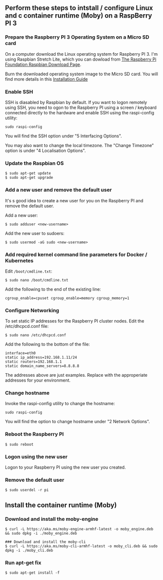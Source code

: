 ## Perform these steps to intstall / configure Linux and c container runtime (Moby) on a RaspBerry PI 3

### Prepare the Raspberry PI 3 Operating System on a Micro SD card

On a computer download the Linux operating system for Raspberry PI 3. I'm using Raspbian Stretch Lite, which you can dowload from [The Raspberry Pi Foundation Raspbian Download Page](https://www.raspberrypi.org/downloads/raspbian/).

Burn the downloaded operating system image to the Micro SD card. You will find more details in this [Installation Guide](https://www.raspberrypi.org/documentation/installation/installing-images/README.md)

### Enable SSH

SSH is diasabled by Raspbian by default. If you want to logon remotely using SSH, you need to ogon to the Raspberry PI using a screen / keyboard connected directly to the hardware and enable SSH using the raspi-config utility:

```
sudo raspi-config
```
You will find the SSH option under "5 Interfacing Options".

You may also want to change the local timezone. The "Change Timezone" option is under "4 Localisation Options".

### Update the Raspbian OS

```
$ sudo apt-get update
$ sudo apt-get upgrade
```

### Add a new user and remove the default user

It's s good idea to create a new user for you on the Raspberry PI and remove the default user.

Add a new user:
```
$ sudo adduser <new-username>
```

Add the new user to sudoers:
```
$ sudo usermod -aG sudo <new-username>
```

### Add required kernel command line parameters for Docker / Kubernetes

Edit `/boot/cmdline.txt`:

```
$ sudo nano /boot/cmdline.txt
```

Add the following to the end of the existing line:

```
cgroup_enable=cpuset cgroup_enable=memory cgroup_memory=1
```

### Configure Networking

To set static IP addresses for the Raspberry PI cluster nodes. Edit the /etc/dhcpcd.conf file:

```
$ sudo nano /etc/dhcpcd.conf
```

Add the following to the bottom of the file:

```
interface=eth0
static ip_address=192.168.1.11/24
static routers=192.168.1.1
static domain_name_servers=8.8.8.8
```
The addresses above are just examples. Replace with the approperiate addresses for your environment.

### Change hostname

Invoke the raspi-config utility to change the hostname:
```
sudo raspi-config
```

You will find the option to change hostname under "2 Network Options".

### Reboot the Raspberry PI
```
$ sudo reboot
```

### Logon using the new user

Logon to your Raspberry PI using the new user you created.

### Remove the default user

```
$ sudo userdel -r pi
```

## Install the container runtime (Moby)


### Download and install the moby-engine

```
$ curl -L https://aka.ms/moby-engine-armhf-latest -o moby_engine.deb && sudo dpkg -i ./moby_engine.deb
```

```
### Download and install the moby-cli
$ curl -L https://aka.ms/moby-cli-armhf-latest -o moby_cli.deb && sudo dpkg -i ./moby_cli.deb
```

### Run apt-get fix
```
$ sudo apt-get install -f
```